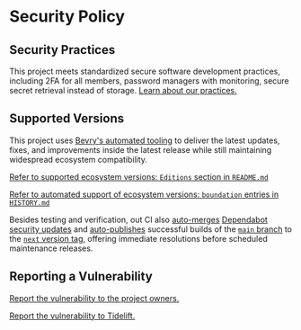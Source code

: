 # Security Policy

## Security Practices

This project meets standardized secure software development practices, including 2FA for all members, password managers with monitoring, secure secret retrieval instead of storage. [Learn about our practices.](https://tidelift.com/funding/github/npm/@bevry/fs-list)

## Supported Versions

This project uses [Bevry's automated tooling](https://github.com/bevry/boundation) to deliver the latest updates, fixes, and improvements inside the latest release while still maintaining widespread ecosystem compatibility.

[Refer to supported ecosystem versions: `Editions` section in `README.md`](https://github.com/bevry/fs-list/blob/main/README.md#Editions)

[Refer to automated support of ecosystem versions: `boundation` entries in `HISTORY.md`](https://github.com/bevry/fs-list/blob/main/HISTORY.md)

Besides testing and verification, out CI also [auto-merges](https://docs.github.com/en/code-security/dependabot/working-with-dependabot/automating-dependabot-with-github-actions) [Dependabot security updates](https://docs.github.com/en/code-security/dependabot/dependabot-security-updates/about-dependabot-security-updates) and [auto-publishes](https://github.com/bevry-actions/npm) successful builds of the [`main` branch](https://github.com/bevry/wait/actions?query=branch%3Amain) to the [`next` version tag](https://www.npmjs.com/package/@bevry/fs-list?activeTab=versions), offering immediate resolutions before scheduled maintenance releases.

## Reporting a Vulnerability

[Report the vulnerability to the project owners.](https://github.com/bevry/fs-list/security/advisories)

[Report the vulnerability to Tidelift.](https://tidelift.com/security)

